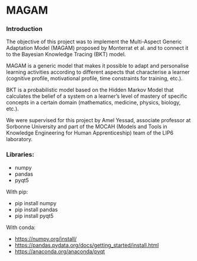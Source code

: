 # MAGAM

### Introduction

The objective of this project was to implement the Multi-Aspect Generic Adaptation Model (MAGAM) proposed by Monterrat et al. and to connect it to the Bayesian Knowledge Tracing (BKT) model. 

MAGAM is a generic model that makes it possible to adapt and personalise learning activities according to different aspects that characterise a learner (cognitive profile, motivational profile, time constraints for training, etc.).

BKT is a probabilistic model based on the Hidden Markov Model that calculates the belief of a system on a learner’s level of mastery of specific concepts in a certain domain (mathematics, medicine, physics, biology, etc.).

We were supervised for this project by Amel Yessad, associate professor at Sorbonne University and part of the MOCAH (Models and Tools in Knowledge Engineering for Human Apprenticeship) team of the LIP6 laboratory.


### Libraries:

- numpy
- pandas
- pyqt5

With pip:
- pip install numpy
- pip install pandas
- pip install pyqt5

With conda:
- https://numpy.org/install/
- https://pandas.pydata.org/docs/getting_started/install.html
- https://anaconda.org/anaconda/pyqt
